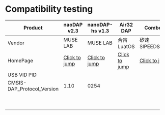 # Compatibility testing

| Product                    | naoDAP v2.3                                       | nanoDAP-hs v1.3                                     | Air32 DAP                                                    | Combo 8                                                      | H7-Tool                                                      | PicoXtools                              |
| -------------------------- | ------------------------------------------------- | --------------------------------------------------- | ------------------------------------------------------------ | ------------------------------------------------------------ | ------------------------------------------------------------ | --------------------------------------- |
| Vendor                     | MUSE LAB                                          | MUSE LAB                                            | 合宙LuatOS                                                   | 矽速SIPEEDSlogic                                             | 安富莱armfly                                                 | ppvision                                |
| HomePage                   | [Click to jump](https://github.com/wuxx/nanoDAP/) | [Click to jump](https://github.com/wuxx/nanoDAP-HS) | [Click to jump](https://wiki.luatos.com/chips/air32f103/daplink.html) | [Click to jump](https://wiki.sipeed.com/hardware/zh/logic_analyzer/combo8/index.html) | [Click to jump](https://www.armfly.com/product/H7-TOOL/H7-TOOL.shtml) | [Click to jump](https://www.cnsee.net/) |
| USB VID PID                |                                                   |                                                     |                                                              |                                                              |                                                              |                                         |
| CMSIS-DAP_Protocol_Version | 1.10                                              | 0254                                                |                                                              |                                                              |                                                              |                                         |
|                            |                                                   |                                                     |                                                              |                                                              |                                                              |                                         |
|                            |                                                   |                                                     |                                                              |                                                              |                                                              |                                         |
|                            |                                                   |                                                     |                                                              |                                                              |                                                              |                                         |
|                            |                                                   |                                                     |                                                              |                                                              |                                                              |                                         |
|                            |                                                   |                                                     |                                                              |                                                              |                                                              |                                         |
|                            |                                                   |                                                     |                                                              |                                                              |                                                              |                                         |
|                            |                                                   |                                                     |                                                              |                                                              |                                                              |                                         |
|                            |                                                   |                                                     |                                                              |                                                              |                                                              |                                         |
|                            |                                                   |                                                     |                                                              |                                                              |                                                              |                                         |
